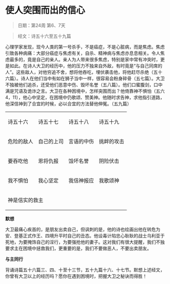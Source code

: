 # 使人突围而出的信心 

> 日期：第24周 第6、7天

> 经文：诗五十六至五十九篇

心理学家发现，现今人类的第一号杀手，不是癌症，不是心脏病，而是焦虑。焦虑引致各种病痛：大部分癌症与焦虑有关，自杀、精神病与焦虑亦息息相关。令人焦虑最多的，竟是自己的亲人。亲人为人带来很多焦虑，特别是家中常有冲突时，更是如此。在诗人大卫的经历中，他的压力不独来自外敌，有时竟是“与自己同席的人”。这些敌人，对他穷追不舍，想将他吞吃，埋伏袭击他，将他赶尽杀绝（五十六篇）。诗人在他们当中有如在狮子当中一样，很容易会粉身碎骨（五七篇）。大卫不独被他们追杀，还受他们恶意中伤、毁坏名誉（五八篇）。他们口蜜腹剑，口中满是咒语及诡诈之言。大卫在各种困境中，怎样突围而出？他倚靠神不惧怕（五六 4，11），他心中坚定，在困境中仍歌颂、赞美神。他随时求告神，求他指引道路，他深信神到了合宜的时候，必以合宜的方法替他伸冤。（五九篇）

<table>
 <tbody>
  <tr>
   <td><p>诗五十六</p></td>
   <td><p>诗五十七</p></td>
   <td><p>诗五十八</p></td>
   <td><p>诗五十九</p></td>
  </tr>
  <tr>
   <td><p>危险的敌人</p></td>
   <td><p>自己的上司</p></td>
   <td><p>言语的中伤</p></td>
   <td><p>挑衅的攻击</p></td>
  </tr>
  <tr>
   <td><p>要吞吃他</p></td>
   <td><p>恩将仇报</p></td>
   <td><p>毁坏名誉</p></td>
   <td><p>阴险伏击</p></td>
  </tr>
  <tr>
   <td><p>我不惧怕</p></td>
   <td><p>我心坚定</p></td>
   <td><p>我信神报应</p></td>
   <td><p>我歌颂神</p></td>
  </tr>
  <tr>
   <td colspan="4"><p>神是信实的救主</p></td>
  </tr>
 </tbody>
</table>

**默想**

大卫最痛心疾首的，是朋友出卖自己，但讽刺的是，他的诗也绘画出他在转危为安、登基正式作王、四境升平时自己的丑态。他设毒计陷忠心耿耿的战士乌利亚于死地，为要掩饰自己的淫行，为要强抢他的妻子。这对我们有很大提醒，我们不独要求主在困境中拯救我们，更重要的是，我们不要做恶人，不要出卖朋友。

**与主同行**

背诵诗篇五十六篇三、四、十至十三节，五十九篇十六、十七节。默想上述经文，你曾有大卫以上的经历吗？愿你在遇到困境时，把握大卫之秘诀而得胜！

